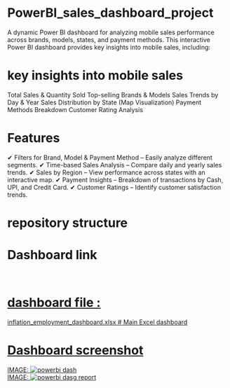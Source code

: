 # PowerBI_sales_dashboard_project
A dynamic Power BI dashboard for analyzing mobile sales performance across brands, models, states, and payment methods.
This interactive Power BI dashboard provides key insights into mobile sales, including:
# key insights into mobile sales
Total Sales & Quantity Sold 
Top-selling Brands & Models 
Sales Trends by Day & Year 
Sales Distribution by State (Map Visualization)
Payment Methods Breakdown 
Customer Rating Analysis
# Features
✔ Filters for Brand, Model & Payment Method – Easily analyze different segments.
✔ Time-based Sales Analysis – Compare daily and yearly sales trends.
✔ Sales by Region – View performance across states with an interactive map.
✔ Payment Insights – Breakdown of transactions by Cash, UPI, and Credit Card.
✔ Customer Ratings – Identify customer satisfaction trends.

# repository structure  
 
 # Dashboard link
 <a href="https://app.powerbi.com/view?r=eyJrIjoiM2Q4MmYyN2EtYjExYy00ZTY2LTg0MjctZGQ4NDQ0MDllYmRmIiwidCI6IjJlNWZiNDc0LTMyMTUtNGNmNy05YWFiLTZkOGI1YmM0ZjI3YyJ9"></br>
# dashboard file : 
 inflation_employment_dashboard.xlsx  # Main Excel dashboard  
# Dashboard screenshot 
 IMAGE: ![powerbi dash](https://github.com/user-attachments/assets/82aeac60-3d99-43f7-afff-026e518ae4b0)</br>
 IMAGE: ![powerbi dasg report](https://github.com/user-attachments/assets/a4884bb3-35c6-47b0-b58a-6fd0a51b4b20)

   

